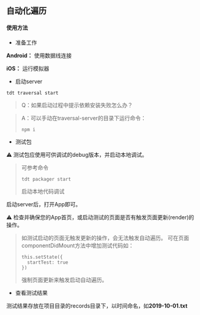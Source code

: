 ## 自动化遍历

#### 使用方法

+ 准备工作

**Android：** 使用数据线连接

**iOS：** 运行模拟器

+ 启动server

```
tdt traversal start
```

> Q：如果启动过程中提示依赖安装失败怎么办？

> A：可以手动在traversal-server的目录下运行命令：
> ```
> npm i
> ```

+ 测试包

⚠️ 测试包应使用可供调试的debug版本，并启动本地调试。

> 可参考命令
> ```
> tdt packager start
> ```
> 启动本地代码调试

启动server后，打开App即可。

⚠️ 检查并确保您的App首页，或启动测试的页面是否有触发页面更新(render)的操作。

> 如测试启动的页面无触发更新的操作，会无法触发自动遍历。
> 可在页面componentDidMount方法中增加测试代码如：
> 
> ```
> this.setState({
> 	startTest: true
> })
> ```
> 强制页面更新来触发启动自动遍历。

+ 查看测试结果

测试结果存放在项目目录的records目录下，以时间命名，如**2019-10-01.txt**
